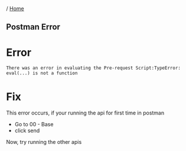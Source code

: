 / [Home](index.md)


## Postman Error 

# Error 

```
There was an error in evaluating the Pre-request Script:TypeError: eval(...) is not a function
``` 

# Fix

This error occurs, if your running the api for first time in postman 

- Go to 00 - Base  
- click send 

Now, try running the other apis